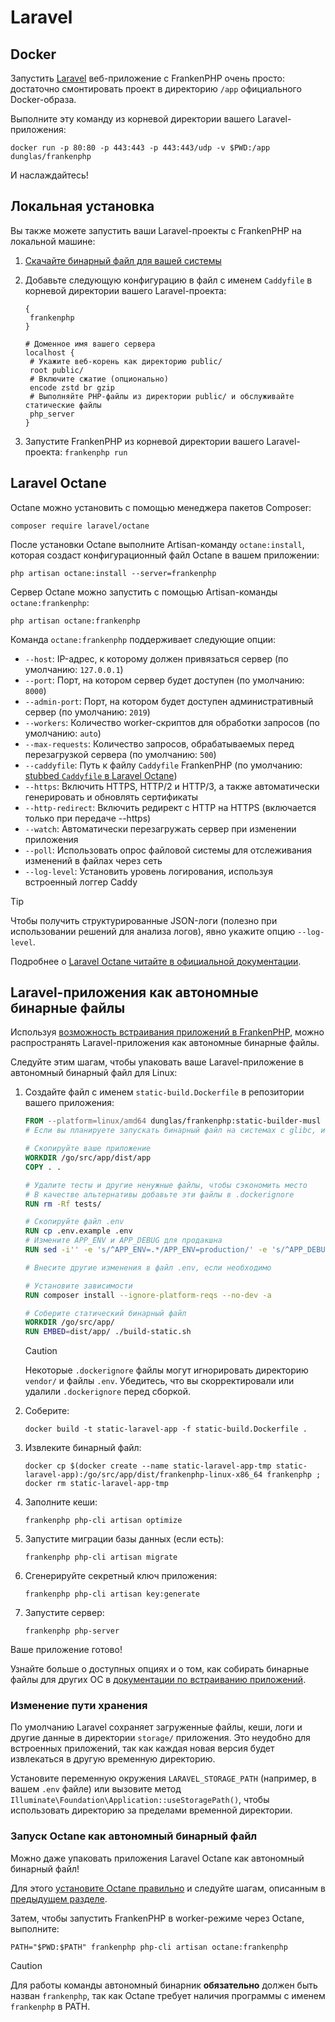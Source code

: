 # Laravel

## Docker

Запустить [Laravel](https://laravel.com) веб-приложение с FrankenPHP очень просто: достаточно смонтировать проект в директорию `/app` официального Docker-образа.

Выполните эту команду из корневой директории вашего Laravel-приложения:

```console
docker run -p 80:80 -p 443:443 -p 443:443/udp -v $PWD:/app dunglas/frankenphp
```

И наслаждайтесь!

## Локальная установка

Вы также можете запустить ваши Laravel-проекты с FrankenPHP на локальной машине:

1. [Скачайте бинарный файл для вашей системы](README.md#автономный-бинарный-файл)
2. Добавьте следующую конфигурацию в файл с именем `Caddyfile` в корневой директории вашего Laravel-проекта:

   ```caddyfile
   {
   	frankenphp
   }

   # Доменное имя вашего сервера
   localhost {
   	# Укажите веб-корень как директорию public/
   	root public/
   	# Включите сжатие (опционально)
   	encode zstd br gzip
   	# Выполняйте PHP-файлы из директории public/ и обслуживайте статические файлы
   	php_server
   }
   ```

3. Запустите FrankenPHP из корневой директории вашего Laravel-проекта: `frankenphp run`

## Laravel Octane

Octane можно установить с помощью менеджера пакетов Composer:

```console
composer require laravel/octane
```

После установки Octane выполните Artisan-команду `octane:install`, которая создаст конфигурационный файл Octane в вашем приложении:

```console
php artisan octane:install --server=frankenphp
```

Сервер Octane можно запустить с помощью Artisan-команды `octane:frankenphp`:

```console
php artisan octane:frankenphp
```

Команда `octane:frankenphp` поддерживает следующие опции:

- `--host`: IP-адрес, к которому должен привязаться сервер (по умолчанию: `127.0.0.1`)
- `--port`: Порт, на котором сервер будет доступен (по умолчанию: `8000`)
- `--admin-port`: Порт, на котором будет доступен административный сервер (по умолчанию: `2019`)
- `--workers`: Количество worker-скриптов для обработки запросов (по умолчанию: `auto`)
- `--max-requests`: Количество запросов, обрабатываемых перед перезагрузкой сервера (по умолчанию: `500`)
- `--caddyfile`: Путь к файлу `Caddyfile` FrankenPHP (по умолчанию: [stubbed `Caddyfile` в Laravel Octane](https://github.com/laravel/octane/blob/2.x/src/Commands/stubs/Caddyfile))
- `--https`: Включить HTTPS, HTTP/2 и HTTP/3, а также автоматически генерировать и обновлять сертификаты
- `--http-redirect`: Включить редирект с HTTP на HTTPS (включается только при передаче --https)
- `--watch`: Автоматически перезагружать сервер при изменении приложения
- `--poll`: Использовать опрос файловой системы для отслеживания изменений в файлах через сеть
- `--log-level`: Установить уровень логирования, используя встроенный логгер Caddy

> [!TIP]
> Чтобы получить структурированные JSON-логи (полезно при использовании решений для анализа логов), явно укажите опцию `--log-level`.

Подробнее о [Laravel Octane читайте в официальной документации](https://laravel.com/docs/octane).

## Laravel-приложения как автономные бинарные файлы

Используя [возможность встраивания приложений в FrankenPHP](embed.md), можно распространять Laravel-приложения как автономные бинарные файлы.

Следуйте этим шагам, чтобы упаковать ваше Laravel-приложение в автономный бинарный файл для Linux:

1. Создайте файл с именем `static-build.Dockerfile` в репозитории вашего приложения:

   ```dockerfile
   FROM --platform=linux/amd64 dunglas/frankenphp:static-builder-musl
   # Если вы планируете запускать бинарный файл на системах с glibc, используйте static-builder-gnu

   # Скопируйте ваше приложение
   WORKDIR /go/src/app/dist/app
   COPY . .

   # Удалите тесты и другие ненужные файлы, чтобы сэкономить место
   # В качестве альтернативы добавьте эти файлы в .dockerignore
   RUN rm -Rf tests/

   # Скопируйте файл .env
   RUN cp .env.example .env
   # Измените APP_ENV и APP_DEBUG для продакшна
   RUN sed -i'' -e 's/^APP_ENV=.*/APP_ENV=production/' -e 's/^APP_DEBUG=.*/APP_DEBUG=false/' .env

   # Внесите другие изменения в файл .env, если необходимо

   # Установите зависимости
   RUN composer install --ignore-platform-reqs --no-dev -a

   # Соберите статический бинарный файл
   WORKDIR /go/src/app/
   RUN EMBED=dist/app/ ./build-static.sh
   ```

   > [!CAUTION]
   >
   > Некоторые `.dockerignore` файлы могут игнорировать директорию `vendor/` и файлы `.env`. Убедитесь, что вы скорректировали или удалили `.dockerignore` перед сборкой.

2. Соберите:

   ```console
   docker build -t static-laravel-app -f static-build.Dockerfile .
   ```

3. Извлеките бинарный файл:

   ```console
   docker cp $(docker create --name static-laravel-app-tmp static-laravel-app):/go/src/app/dist/frankenphp-linux-x86_64 frankenphp ; docker rm static-laravel-app-tmp
   ```

4. Заполните кеши:

   ```console
   frankenphp php-cli artisan optimize
   ```

5. Запустите миграции базы данных (если есть):

   ```console
   frankenphp php-cli artisan migrate
   ```

6. Сгенерируйте секретный ключ приложения:

   ```console
   frankenphp php-cli artisan key:generate
   ```

7. Запустите сервер:

   ```console
   frankenphp php-server
   ```

Ваше приложение готово!

Узнайте больше о доступных опциях и о том, как собирать бинарные файлы для других ОС в [документации по встраиванию приложений](embed.md).

### Изменение пути хранения

По умолчанию Laravel сохраняет загруженные файлы, кеши, логи и другие данные в директории `storage/` приложения. Это неудобно для встроенных приложений, так как каждая новая версия будет извлекаться в другую временную директорию.

Установите переменную окружения `LARAVEL_STORAGE_PATH` (например, в вашем `.env` файле) или вызовите метод `Illuminate\Foundation\Application::useStoragePath()`, чтобы использовать директорию за пределами временной директории.

### Запуск Octane как автономный бинарный файл

Можно даже упаковать приложения Laravel Octane как автономный бинарный файл!

Для этого [установите Octane правильно](#laravel-octane) и следуйте шагам, описанным в [предыдущем разделе](#laravel-приложения-как-автономные-бинарные-файлы).

Затем, чтобы запустить FrankenPHP в worker-режиме через Octane, выполните:

```console
PATH="$PWD:$PATH" frankenphp php-cli artisan octane:frankenphp
```

> [!CAUTION]
> Для работы команды автономный бинарник **обязательно** должен быть назван `frankenphp`, так как Octane требует наличия программы с именем `frankenphp` в PATH.
